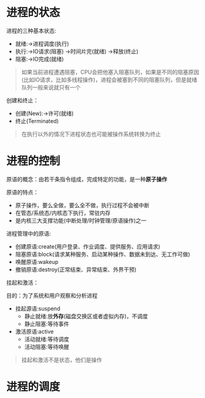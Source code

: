 # 进程的状态
进程的三种基本状态:
- 就绪:->进程调度(执行) 
- 执行:->IO请求(阻塞) ->时间片完(就绪) ->释放(终止)
- 阻塞:->IO完成(就绪)
> 如果当前进程遭遇阻塞，CPU会把他塞入阻塞队列，如果是不同的阻塞原因(比如IO请求，比如多线程操作)，进程会被塞到不同的阻塞队列，但是就绪队列一般来说就只有一个

创建和终止：
- 创建(New):->许可(就绪)
- 终止(Terminated)
> 在执行以外的情况下进程状态也可能被操作系统转换为终止
# 进程的控制
原语的概念：由若干条指令组成，完成特定的功能，是一种**原子操作**

原语的特点：
- 原子操作，要么全做，要么全不做，执行过程不会被中断
- 在管态/系统态/内核态下执行，常驻内存
- 是内核三大支撑功能(中断处理/时钟管理/原语操作)之一

进程管理中的原语: 
- 创建原语:create(用户登录、作业调度、提供服务、应用请求)
- 阻塞原语:block(请求某种服务、启动某种操作、数据未到达、无工作可做)
- 唤醒原语:wakeup
- 撤销原语:destroy(正常结束、异常结束、外界干预)

挂起和激活：

目的：为了系统和用户观察和分析进程
- 挂起源语:suspend
    - 静止就绪:放**外存**(磁盘交换区或者虚拟内存)，不调度
    - 静止阻塞:等待事件
- 激活原语:active
    - 活动就绪:等待调度
    - 活动阻塞:等待唤醒
> 挂起和激活不是状态，他们是操作
# 进程的调度